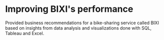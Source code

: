 # Improving BIXI's performance
Provided business recommendations for a bike-sharing service called BIXI based on insights from data analysis and visualizations done with SQL, Tableau and Excel.
